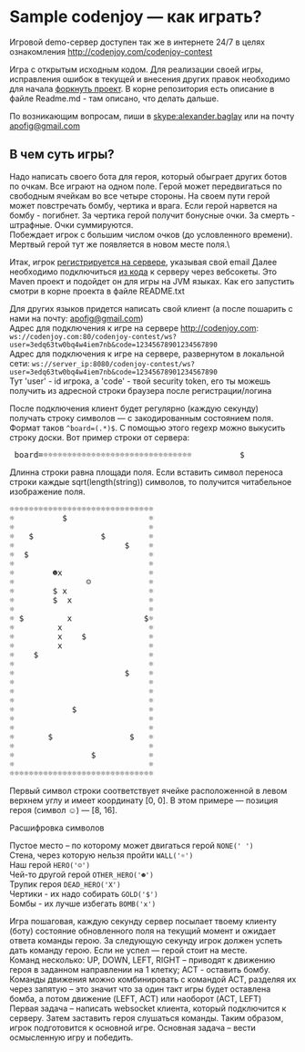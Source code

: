 <meta charset="UTF-8">

# Sample codenjoy — как играть?

Игровой demo-сервер доступен так же в интернете 24/7 в целях 
ознакомления <a href="http://codenjoy.com/codenjoy-contest"> http://codenjoy.com/codenjoy-contest </a>

Игра с открытым исходным кодом. Для реализации своей игры, исправления ошибок в текущей и внесения других правок 
необходимо для начала <a href="https://github.com/codenjoyme/codenjoy">форкнуть проект</a>.
В корне репозитория есть описание в файле Readme.md - там описано, что делать дальше.

По возникающим вопросам, пиши в <a href="skype:alexander.baglay">skype:alexander.baglay</a>
или на почту <a href="mailto:apofig@gmail.com">apofig@gmail.com</a>

## В чем суть игры?
Надо написать своего бота для героя, который обыграет других ботов по очкам. Все играют на одном поле. 
Герой может передвигаться по свободным ячейкам во все четыре стороны. На своем пути герой может повстречать бомбу, 
чертика и врага. Если герой нарвется на бомбу - погибнет. За чертика герой получит бонусные очки. За смерть - штрафные. 
Очки суммируются.\
Побеждает игрок с большим числом очков (до условленного времени). Мертвый герой тут же появляется в новом месте поля.\

Итак, игрок <a href="/codenjoy-contest/register?gameName=sample"> регистрируется на сервере</a>, указывая свой email
Далее необходимо подключиться <a href="../../../resources/sample/user/clients.zip">из кода</a> к серверу через вебсокеты. 
Это Maven проект и подойдет он для игры на JVM языках. Как его запустить смотри в корне проекта в файле README.txt

Для других языков придется написать свой клиент (а после пошарить с нами на почту: apofig@gmail.com)\
Адрес для подключения к игре на сервере http://codenjoy.com: 
`ws://codenjoy.com:80/codenjoy-contest/ws?user=3edq63tw0bq4w4iem7nb&code=12345678901234567890`\
Адрес для подключения к игре на сервере, развернутом в локальной сети: 
`ws://server_ip:8080/codenjoy-contest/ws?user=3edq63tw0bq4w4iem7nb&code=12345678901234567890`\
Тут 'user' - id игрока, a 'code' - твой security token, его ты можешь получить из адресной
строки браузера после регистрации/логина

После подключения клиент будет регулярно (каждую секунду) получать строку символов — с закодированным состоянием поля. 
Формат таков `^board=(.*)$`. C помощью этого regexp можно выкусить строку доски.
Вот пример строки от сервера:
<pre> board=☼☼☼☼☼☼☼☼☼☼☼☼☼☼☼☼☼☼☼☼☼☼☼☼☼☼☼☼☼☼☼          $                 ☼☼                            ☼☼   $              $         ☼☼                       $    ☼☼  $                         ☼☼                            ☼☼        ☻x                  ☼☼               ☺            ☼☼        $ x                 ☼☼        $  x                ☼☼                            ☼☼ $         x               $☼☼         x                  ☼☼         x    $             ☼☼         x                  ☼☼    $                       ☼☼                            ☼☼                       $    ☼☼                            ☼☼                            ☼☼                            ☼☼            $               ☼☼                            ☼☼                            ☼☼       $                $   ☼☼                            ☼☼                $           ☼☼                            ☼☼☼☼☼☼☼☼☼☼☼☼☼☼☼☼☼☼☼☼☼☼☼☼☼☼☼☼☼☼☼ </pre>

Длинна строки равна площади поля. Если вставить символ переноса строки каждые sqrt(length(string)) символов, 
то получится читабельное изображение поля.

<pre>
☼☼☼☼☼☼☼☼☼☼☼☼☼☼☼☼☼☼☼☼☼☼☼☼☼☼☼☼☼☼
☼          $                 ☼
☼                            ☼
☼   $              $         ☼
☼                       $    ☼
☼  $                         ☼
☼                            ☼
☼        ☻x                  ☼
☼               ☺            ☼
☼        $ x                 ☼
☼        $  x                ☼
☼                            ☼
☼ $         x               $☼
☼         x                  ☼
☼         x    $             ☼
☼         x                  ☼
☼    $                       ☼
☼                            ☼
☼                       $    ☼
☼                            ☼
☼                            ☼
☼                            ☼
☼            $               ☼
☼                            ☼
☼                            ☼
☼       $                $   ☼
☼                            ☼
☼                $           ☼
☼                            ☼
☼☼☼☼☼☼☼☼☼☼☼☼☼☼☼☼☼☼☼☼☼☼☼☼☼☼☼☼☼☼
</pre>

Первый символ строки соответствует ячейке расположенной в левом верхнем углу и имеет координату [0, 0]. 
В этом примере — позиция героя (символ ☺) — [8, 16].

Расшифровка символов

Пустое место – по которому может двигаться герой `NONE(' ')`\
Cтена, через которую нельзя пройти `WALL('☼')`\
Наш герой `HERO('☺')`\
Чей-то другой герой `OTHER_HERO('☻')`\
Трупик героя `DEAD_HERO('X')`\
Чертики - их надо собирать `GOLD('$')`\
Бомбы - их лучше избегать `BOMB('x')`

Игра пошаговая, каждую секунду сервер посылает твоему клиенту (боту) состояние обновленного поля на текущий момент 
и ожидает ответа команды герою. За следующую секунду игрок должен успеть дать команду герою. Если не успел — герой 
стоит на месте.\
Команд несколько: UP, DOWN, LEFT, RIGHT – приводят к движению героя в заданном направлении на 1 клетку; 
ACT - оставить бомбу. Команды движения можно комбинировать с командой ACT, разделяя их через запятую – это значит 
что за один такт игры будет оставлена бомба, а потом движение (LEFT, ACT) или наоборот (ACT, LEFT)\
Первая задача – написать websocket клиента, который подключится к серверу. Затем заставить героя слушаться команды. 
Таким образом, игрок подготовится к основной игре. Основная задача – вести осмысленную игру и победить.